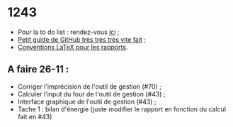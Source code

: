 ﻿1243
====

* Pour la to do list : rendez-vous [ici](https://github.com/anpar/1243/issues) ;
* [Petit guide de GitHub très très très vite fait](https://github.com/anpar/1243/wiki/How-to-use-GitHub-(for-dummies)) ;
* [Conventions LaTeX pour les rapports](https://github.com/anpar/1243/wiki/Convention-LaTeX-pour-les-rapports).

A faire 26-11 :
---------------
* Corriger l'imprécision de l'outil de gestion (#70) ;
* Calculer l'input du four de l'outil de gestion (#43) ;
* Interface graphique de l'outil de gestion (#43) ;
* Tache 1 : bilan d'énergie (juste modifier le rapport en fonction du calcul fait en #43)
